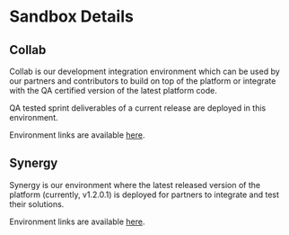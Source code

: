 # Sandbox Details


## Collab

Collab is our development integration environment which can be used by our partners and contributors to build on top of the platform or integrate with the QA certified version of the latest platform code.

QA tested sprint deliverables of a current release are deployed in this environment.

Environment links are available [here](https://collab.mosip.net/).

## Synergy

Synergy is our environment where the latest released version of the platform (currently, v1.2.0.1) is deployed for partners to integrate and test their solutions.

Environment links are available [here](https://synergy.mosip.net/).
